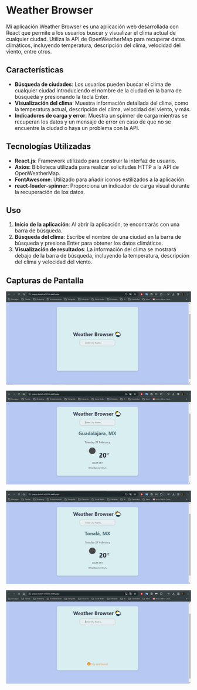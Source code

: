 # Weather Browser

Mi aplicación Weather Browser es una aplicación web desarrollada con React que permite a los usuarios buscar y visualizar el clima actual de cualquier ciudad. Utiliza la API de OpenWeatherMap para recuperar datos climáticos, incluyendo temperatura, descripción del clima, velocidad del viento, entre otros.

## Características

- **Búsqueda de ciudades**: Los usuarios pueden buscar el clima de cualquier ciudad introduciendo el nombre de la ciudad en la barra de búsqueda y presionando la tecla Enter.
- **Visualización del clima**: Muestra información detallada del clima, como la temperatura actual, descripción del clima, velocidad del viento, y más.
- **Indicadores de carga y error**: Muestra un spinner de carga mientras se recuperan los datos y un mensaje de error en caso de que no se encuentre la ciudad o haya un problema con la API.

## Tecnologías Utilizadas

- **React.js**: Framework utilizado para construir la interfaz de usuario.
- **Axios**: Biblioteca utilizada para realizar solicitudes HTTP a la API de OpenWeatherMap.
- **FontAwesome**: Utilizado para añadir iconos estilizados a la aplicación.
- **react-loader-spinner**: Proporciona un indicador de carga visual durante la recuperación de los datos.
  
## Uso

1. **Inicio de la aplicación**: Al abrir la aplicación, te encontrarás con una barra de búsqueda.
2. **Búsqueda del clima**: Escribe el nombre de una ciudad en la barra de búsqueda y presiona Enter para obtener los datos climáticos.
3. **Visualización de resultados**: La información del clima se mostrará debajo de la barra de búsqueda, incluyendo la temperatura, descripción del clima y velocidad del viento.

## Capturas de Pantalla

![alt text](image-1.png)

![alt text](image-2.png)

![alt text](image-3.png)

![alt text](image-4.png)

